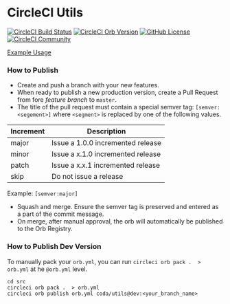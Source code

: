 
# CircleCI Utils


[![CircleCI Build Status](https://circleci.com/gh/kr-project/circleci-utils.svg?style=shield "CircleCI Build Status")](https://circleci.com/gh/kr-project/circleci-utils) [![CircleCI Orb Version](https://img.shields.io/badge/endpoint.svg?url=https://badges.circleci.io/orb/coda/utils)](https://circleci.com/orbs/registry/orb/coda/utils) [![GitHub License](https://img.shields.io/badge/license-MIT-lightgrey.svg)](https://raw.githubusercontent.com/kr-project/circleci-utils/master/LICENSE) [![CircleCI Community](https://img.shields.io/badge/community-CircleCI%20Discuss-343434.svg)](https://discuss.circleci.com/c/ecosystem/orbs)

[Example Usage](src/examples/example.yml)
### How to Publish
* Create and push a branch with your new features.
* When ready to publish a new production version, create a Pull Request from fore _feature branch_ to `master`.
* The title of the pull request must contain a special semver tag: `[semver:<segement>]` where `<segment>` is replaced by one of the following values.

| Increment | Description|
| ----------| -----------|
| major     | Issue a 1.0.0 incremented release|
| minor     | Issue a x.1.0 incremented release|
| patch     | Issue a x.x.1 incremented release|
| skip      | Do not issue a release|

Example: `[semver:major]`

* Squash and merge. Ensure the semver tag is preserved and entered as a part of the commit message.
* On merge, after manual approval, the orb will automatically be published to the Orb Registry.

### How to Publish Dev Version
To manually pack your `orb.yml`, you can run `circleci orb pack .  > orb.yml` at he `@orb.yml` level.

```
cd src
circleci orb pack .  > orb.yml
circleci orb publish orb.yml coda/utils@dev:<your_branch_name>
```